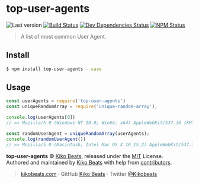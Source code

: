 # top-user-agents

![Last version](https://img.shields.io/github/tag/Kikobeats/top-user-agents.svg?style=flat-square)
[![Build Status](https://img.shields.io/travis/com/Kikobeats/top-user-agents/master.svg?style=flat-square)](https://travis-ci.com/Kikobeats/top-user-agents)
[![Dev Dependencies Status](https://img.shields.io/david/dev/Kikobeats/top-user-agents.svg?style=flat-square)](https://david-dm.org/Kikobeats/top-user-agents#info=devDependencies)
[![NPM Status](https://img.shields.io/npm/dm/top-user-agents.svg?style=flat-square)](https://www.npmjs.org/package/top-user-agents)

> A list of most common User Agent.

## Install

```bash
$ npm install top-user-agents --save
```

## Usage

```js
const userAgents = require('top-user-agents')
const uniqueRandomArray = require('unique-random-array');

console.log(userAgents[0])
// => Mozilla/5.0 (Windows NT 10.0; Win64; x64) AppleWebKit/537.36 (KHTML, like Gecko) Chrome/79.0.3945.130 Safari/537.36

const randomUserAgent = uniqueRandomArray(userAgents);
console.log(randomUserAgent())
// => Mozilla/5.0 (Macintosh; Intel Mac OS X 10_15_2) AppleWebKit/537.36 (KHTML, like Gecko) Chrome/79.0.3945.130 Safari/537.36
```

**top-user-agents** © [Kiko Beats](https://kikobeats.com), released under the [MIT](https://github.com/Kikobeats/top-user-agents/blob/master/LICENSE.md) License.<br>
Authored and maintained by [Kiko Beats](https://kikobeats.com) with help from [contributors](https://github.com/Kikobeats/top-user-agents/contributors).

> [kikobeats.com](https://kikobeats.com) · GitHub [Kiko Beats](https://github.com/Kikobeats) · Twitter [@Kikobeats](https://twitter.com/Kikobeats)
